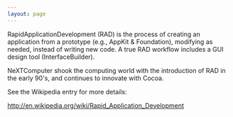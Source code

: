 ```yaml
---
layout: page
---
```




RapidApplicationDevelopment (RAD) is the process of creating an application from a prototype (e.g., AppKit & Foundation), modifying as needed, instead of writing new code. A true RAD workflow includes a GUI design tool (InterfaceBuilder).

NeXTComputer shook the computing world with the introduction of RAD in the early 90's, and continues to innovate with Cocoa.

See the Wikipedia entry for more details:

http://en.wikipedia.org/wiki/Rapid_Application_Development
